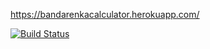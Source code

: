 https://bandarenkacalculator.herokuapp.com/

[![Build Status](https://travis-ci.com/PavelBondarenko/Calculator.svg?branch=master)](https://travis-ci.com/PavelBondarenko/Calculator)